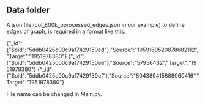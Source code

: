 ## Data folder

A json file (col_800k_pprocessed_edges.json in our example) to define edges of graph, is required in a format like this:

{"_id":{"$oid":"5ddb0425c00c9af7429150ed"},"Source":"1059160520878682112","Target":"1951978380"}
{"_id":{"$oid":"5ddb0425c00c9af7429150ee"},"Source":"57956432","Target":"1951978380"}
{"_id":{"$oid":"5ddb0425c00c9af7429150ef"},"Source":"804389415888060416","Target":"1951978380"}

File name can be changed in Main.py.